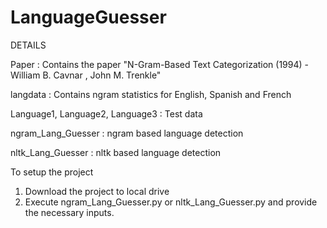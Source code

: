 # LanguageGuesser

DETAILS


Paper : Contains the paper "N-Gram-Based Text Categorization (1994) - William B. Cavnar , John M. Trenkle"  


langdata : Contains ngram statistics for English, Spanish and French  


Language1, Language2, Language3 : Test data  


ngram_Lang_Guesser : ngram based language detection  


nltk_Lang_Guesser : nltk based language detection



To setup the project
1) Download the project to local drive
2) Execute ngram_Lang_Guesser.py or nltk_Lang_Guesser.py and provide the necessary inputs.
